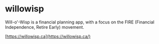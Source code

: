 # willowisp

Will-o'-Wisp is a financial planning app, with a focus on the FIRE (Financial Independence, Retire Early) movement.

[https://willowisp.ca](https://willowisp.ca/)

